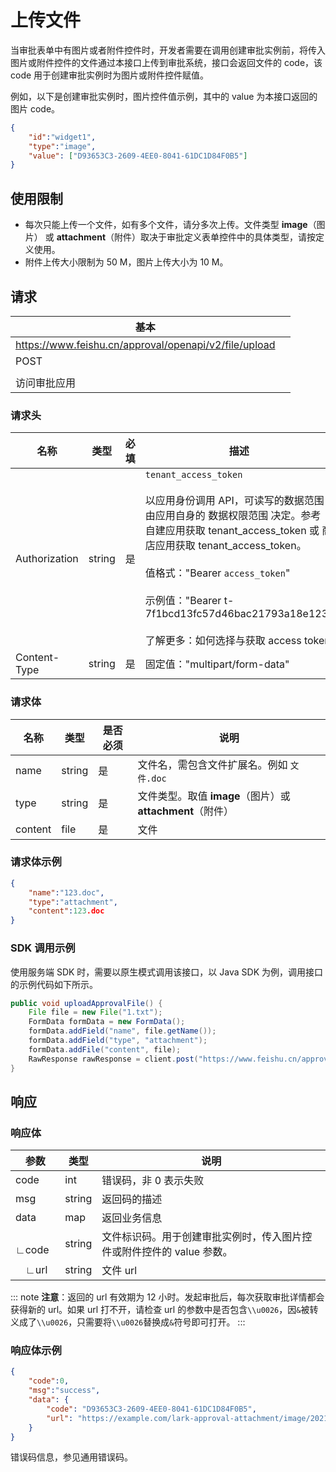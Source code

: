 # 上传文件

当审批表单中有图片或者附件控件时，开发者需要在调用创建审批实例前，将传入图片或附件控件的文件通过本接口上传到审批系统，接口会返回文件的 code，该 code 用于创建审批实例时为图片或附件控件赋值。

例如，以下是创建审批实例时，图片控件值示例，其中的 value 为本接口返回的图片 code。

```json
{
    "id":"widget1",
    "type":"image",
    "value": ["D93653C3-2609-4EE0-8041-61DC1D84F0B5"]
}
```

## 使用限制

- 每次只能上传一个文件，如有多个文件，请分多次上传。文件类型 **image**（图片） 或 **attachment**（附件）取决于审批定义表单控件中的具体类型，请按定义使用。
- 附件上传大小限制为 50 M，图片上传大小为 10 M。

## 请求
| 基本 |  |
| --- | --- |
| https://www.feishu.cn/approval/openapi/v2/file/upload |
| POST |
|  |
| 访问审批应用 |


### 请求头
| 名称 | 类型 | 必填 | 描述 |
| --- | --- | --- | --- |
| Authorization | string | 是 | `tenant_access_token`<br> <br>以应用身份调用 API，可读写的数据范围由应用自身的 数据权限范围 决定。参考 自建应用获取 tenant_access_token 或 商店应用获取 tenant_access_token。<br> <br>值格式："Bearer `access_token`"<br><br>示例值："Bearer t-7f1bcd13fc57d46bac21793a18e123"<br> <br> 了解更多：如何选择与获取 access token |
| Content-Type | string | 是 | 固定值："multipart/form-data" |



### 请求体

| 名称         | 类型           | 是否必须        | 说明        |
| --------- | --------------- | -------   | --------- |
|name | string | 是 |  文件名，需包含文件扩展名。例如 `文件.doc` |
|type |string | 是 | 文件类型。取值 **image**（图片）或 **attachment**（附件）|
|content | file | 是 |文件 |


### 请求体示例

```json
{
	"name":"123.doc",
	"type":"attachment",
	"content":123.doc
}
````

### SDK 调用示例

使用服务端 SDK 时，需要以原生模式调用该接口，以 Java SDK 为例，调用接口的示例代码如下所示。

```java
public void uploadApprovalFile() {
    File file = new File("1.txt");
    FormData formData = new FormData();
    formData.addField("name", file.getName());
    formData.addField("type", "attachment");
    formData.addFile("content", file);
    RawResponse rawResponse = client.post("https://www.feishu.cn/approval/openapi/v2/file/upload", formData, AccessTokenType.Tenant);
}
```

## 响应

### 响应体

| 参数         |类型         | 说明        |
| --------- | ----------| --------- |
|code |int  |错误码，非 0 表示失败 |
|msg | string | 返回码的描述|
|data | map | 返回业务信息 |
|&emsp;∟code|string| 文件标识码。用于创建审批实例时，传入图片控件或附件控件的 value 参数。|
|&emsp;∟url|string| 文件 url|

::: note
**注意**：返回的 url 有效期为 12 小时。发起审批后，每次获取审批详情都会获得新的 url。如果 url 打不开，请检查 url 的参数中是否包含`\\u0026`，因`&`被转义成了`\\u0026`，只需要将`\\u0026`替换成`&`符号即可打开。
:::
### 响应体示例

```json
{
    "code":0,
    "msg":"success",
    "data": {
        "code": "D93653C3-2609-4EE0-8041-61DC1D84F0B5",
        "url": "https://example.com/lark-approval-attachment/image/20210819/a8c1a1f1-47ae-4147-9deb-a8bf2c1234.jpg~image.image?x-expires=1634941234&x-signature=1234Tfv50ryUesNwKTUTnBlJivY%3D#.jpg"
    }
}
```

错误码信息，参见通用错误码。